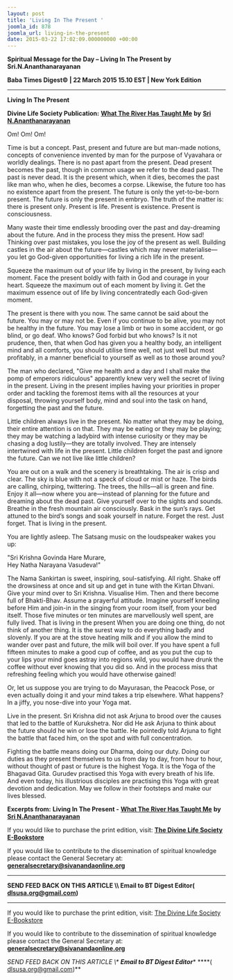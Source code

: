 ```yaml
---
layout: post
title: 'Living In The Present '
joomla_id: 878
joomla_url: living-in-the-present
date: 2015-03-22 17:02:09.000000000 +00:00
---
```

  

















































**Spiritual Message for the Day – Living In The Present by Sri.N.Ananthanarayanan**

**Baba Times Digest© | 22 March 2015 15.10 EST | New York Edition**



* * *

**Living In The Present**

**Divine Life Society Publication:** [**What The River Has Taught Me**](http://www.dlshq.org/discourse/jan2007.htm) **by** [**Sri N.Ananthanarayanan**](http://www.dlshq.org/announce/memoriamanantha.htm)

Om! Om! Om!

Time is but a concept. Past, present and future are but man-made notions, concepts of convenience invented by man for the purpose of Vyavahara or worldly dealings. There is no past apart from the present. Dead present becomes the past, though in common usage we refer to the dead past. The past is never dead. It is the present which, when it dies, becomes the past like man who, when he dies, becomes a corpse. Likewise, the future too has no existence apart from the present. The future is only the yet-to-be-born present. The future is only the present in embryo. The truth of the matter is: there is present only. Present is life. Present is existence. Present is consciousness.

Many waste their time endlessly brooding over the past and day-dreaming about the future. And in the process they miss the present. How sad! Thinking over past mistakes, you lose the joy of the present as well. Building castles in the air about the future—castles which may never materialise—you let go God-given opportunities for living a rich life in the present.

Squeeze the maximum out of your life by living in the present, by living each moment. Face the present boldly with faith in God and courage in your heart. Squeeze the maximum out of each moment by living it. Get the maximum essence out of life by living concentratedly each God-given moment.

The present is there with you now. The same cannot be said about the future. You may or may not be. Even if you continue to be alive, you may not be healthy in the future. You may lose a limb or two in some accident, or go blind, or go deaf. Who knows? God forbid but who knows? Is it not prudence, then, that when God has given you a healthy body, an intelligent mind and all comforts, you should utilise time well, not just well but most profitably, in a manner beneficial to yourself as well as to those around you?

The man who declared, "Give me health and a day and I shall make the pomp of emperors ridiculous" apparently knew very well the secret of living in the present. Living in the present implies having your priorities in proper order and tackling the foremost items with all the resources at your disposal, throwing yourself body, mind and soul into the task on hand, forgetting the past and the future.

Little children always live in the present. No matter what they may be doing, their entire attention is on that. They may be eating or they may be playing; they may be watching a ladybird with intense curiosity or they may be chasing a dog lustily—they are totally involved. They are intensely intertwined with life in the present. Little children forget the past and ignore the future. Can we not live like little children?

You are out on a walk and the scenery is breathtaking. The air is crisp and clear. The sky is blue with not a speck of cloud or mist or haze. The birds are calling, chirping, twittering. The trees, the hills—all is green and fine. Enjoy it all—now where you are—instead of planning for the future and dreaming about the dead past. Give yourself over to the sights and sounds. Breathe in the fresh mountain air consciously. Bask in the sun’s rays. Get attuned to the bird’s songs and soak yourself in nature. Forget the rest. Just forget. That is living in the present.

You are lightly asleep. The Satsang music on the loudspeaker wakes you up:

"Sri Krishna Govinda Hare Murare,  
 Hey Natha Narayana Vasudeva!"

The Nama Sankirtan is sweet, inspiring, soul-satisfying. All right. Shake off the drowsiness at once and sit up and get in tune with the Kirtan Dhvani. Give your mind over to Sri Krishna. Visualise Him. Then and there become full of Bhakti-Bhav. Assume a prayerful attitude. Imagine yourself kneeling before Him and join-in in the singing from your room itself, from your bed itself. Those five minutes or ten minutes are marvellously well spent, are fully lived. That is living in the present
When you are doing one thing, do not think of another thing. It is the surest way to do everything badly and slovenly. If you are at the stove heating milk and if you allow the mind to wander over past and future, the milk will boil over. If you have spent a full fifteen minutes to make a good cup of coffee, and as you put the cup to your lips your mind goes astray into regions wild, you would have drunk the coffee without ever knowing that you did so. And in the process miss that refreshing feeling which you would have otherwise gained!

Or, let us suppose you are trying to do Mayurasan, the Peacock Pose, or even actually doing it and your mind takes a trip elsewhere. What happens? In a jiffy, you nose-dive into your Yoga mat.

Live in the present. Sri Krishna did not ask Arjuna to brood over the causes that led to the battle of Kurukshetra. Nor did He ask Arjuna to think about the future should he win or lose the battle. He pointedly told Arjuna to fight the battle that faced him, on the spot and with full concentration.

Fighting the battle means doing our Dharma, doing our duty. Doing our duties as they present themselves to us from day to day, from hour to hour, without thought of past or future is the highest Yoga. It is the Yoga of the Bhagavad Gita. Gurudev practised this Yoga with every breath of his life. And even today, his illustrious disciples are practising this Yoga with great devotion and dedication. May we follow in their footsteps and make our lives blessed.



**Excerpts from:**  **Living In The Present -** [**What The River Has Taught Me**](http://www.dlshq.org/discourse/jan2007.htm) **by** [**Sri N.Ananthanarayanan**](http://www.dlshq.org/announce/memoriamanantha.htm)

If you would like to purchase the print edition, visit: **[The Divine Life Society E-Bookstore](http://www.dlshq.org/download/download.htm)**

If you would like to contribute to the dissemination of spiritual knowledge please contact the General Secretary at: [](mailto:%20%3Cscript%20type=%27text/javascript%27%3E%20%3C%21--%20var%20prefix%20=%20%27ma%27%20+%20%27il%27%20+%20%27to%27;%20var%20path%20=%20%27hr%27%20+%20%27ef%27%20+%20%27=%27;%20var%20addy57016%20=%20%27generalsecretary%27%20+%20%27@%27;%20addy57016%20=%20addy57016%20+%20%27sivanandaonline%27%20+%20%27.%27%20+%20%27org%27;%20document.write%28%27%3Ca%20%27%20+%20path%20+%20%27%5C%27%27%20+%20prefix%20+%20%27:%27%20+%20addy57016%20+%20%27%5C%27%3E%27%29;%20document.write%28addy57016%29;%20document.write%28%27%3C%5C/a%3E%27%29;%20//--%3E%5Cn%20%3C/script%3E%3Cscript%20type=%27text/javascript%27%3E%20%3C%21--%20document.write%28%27%3Cspan%20style=%5C%27display:%20none;%5C%27%3E%27%29;%20//--%3E%20%3C/script%3EThis%20email%20address%20is%20being%20protected%20from%20spambots.%20You%20need%20JavaScript%20enabled%20to%20view%20it.%20%3Cscript%20type=%27text/javascript%27%3E%20%3C%21--%20document.write%28%27%3C/%27%29;%20document.write%28%27span%3E%27%29;%20//--%3E%20%3C/script%3E?subject=Contribution%20to%20Dissemination%20of%20Spiritual%20Knowledge) **generalsecretary@sivanandaonline.org**

****

**SEND FEED BACK ON THIS ARTICLE \\\ Email to BT Digest Editor[](mailto:%20%3Cscript%20type=%27text/javascript%27%3E%20%3C%21--%20var%20prefix%20=%20%27ma%27%20+%20%27il%27%20+%20%27to%27;%20var%20path%20=%20%27hr%27%20+%20%27ef%27%20+%20%27=%27;%20var%20addy72654%20=%20%27dlsusa.org%27%20+%20%27@%27;%20addy72654%20=%20addy72654%20+%20%27gmail%27%20+%20%27.%27%20+%20%27com%27;%20document.write%28%27%3Ca%20%27%20+%20path%20+%20%27%5C%27%27%20+%20prefix%20+%20%27:%27%20+%20addy72654%20+%20%27%5C%27%3E%27%29;%20document.write%28addy72654%29;%20document.write%28%27%3C%5C/a%3E%27%29;%20//--%3E%5Cn%20%3C/script%3E%3Cscript%20type=%27text/javascript%27%3E%20%3C%21--%20document.write%28%27%3Cspan%20style=%5C%27display:%20none;%5C%27%3E%27%29;%20//--%3E%20%3C/script%3EThis%20email%20address%20is%20being%20protected%20from%20spambots.%20You%20need%20JavaScript%20enabled%20to%20view%20it.%20%3Cscript%20type=%27text/javascript%27%3E%20%3C%21--%20document.write%28%27%3C/%27%29;%20document.write%28%27span%3E%27%29;%20//--%3E%20%3C/script%3E?subject=DLS%20Posts)( [dlsusa.org@gmail.com](mailto:dlsusa.org@gmail.com))**



* * *



  

If you would like to purchase the print edition, visit: [The Divine Life Society E-Bookstore](http://www.dlshq.org/download/download.htm)

If you would like to contribute to the dissemination of spiritual knowledge please contact the General Secretary at: **[generalsecretary@sivanandaonline.org](mailto:generalsecretary@sivanandaonline.org)**

**SEND FEED BACK ON THIS ARTICLE \\\**  **Email to BT Digest Editor**** [](mailto:%20%3Cscript%20type=%27text/javascript%27%3E%20%3C%21--%20var%20prefix%20=%20%27ma%27%20+%20%27il%27%20+%20%27to%27;%20var%20path%20=%20%27hr%27%20+%20%27ef%27%20+%20%27=%27;%20var%20addy72654%20=%20%27dlsusa.org%27%20+%20%27@%27;%20addy72654%20=%20addy72654%20+%20%27gmail%27%20+%20%27.%27%20+%20%27com%27;%20document.write%28%27%3Ca%20%27%20+%20path%20+%20%27%5C%27%27%20+%20prefix%20+%20%27:%27%20+%20addy72654%20+%20%27%5C%27%3E%27%29;%20document.write%28addy72654%29;%20document.write%28%27%3C%5C/a%3E%27%29;%20//--%3E%5Cn%20%3C/script%3E%3Cscript%20type=%27text/javascript%27%3E%20%3C%21--%20document.write%28%27%3Cspan%20style=%5C%27display:%20none;%5C%27%3E%27%29;%20//--%3E%20%3C/script%3EThis%20email%20address%20is%20being%20protected%20from%20spambots.%20You%20need%20JavaScript%20enabled%20to%20view%20it.%20%3Cscript%20type=%27text/javascript%27%3E%20%3C%21--%20document.write%28%27%3C/%27%29;%20document.write%28%27span%3E%27%29;%20//--%3E%20%3C/script%3E?subject=DLS%20Posts)****( [dlsusa.org@gmail.com](mailto:dlsusa.org@gmail.com))**  
